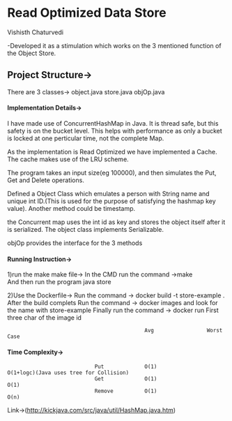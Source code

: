 # Read Optimized Data Store
Vishisth Chaturvedi

-Developed it as a stimulation which works on the 3 mentioned function of the Object Store. 

## Project Structure->
There are 3 classes->
object.java
store.java
objOp.java


#### Implementation Details->

I have made use of ConcurrentHashMap in Java. It is thread safe, but this safety is on the bucket level. This helps with performance as only a bucket is locked at one perticular time, not the complete Map.

As the implementation is Read Optimized we have implemented a Cache. The cache makes use of the LRU scheme.

The program takes an input size(eg 100000), and then simulates the Put, Get and Delete operations.

Defined a Object Class which emulates a person with String name and unique int ID.(This is used for the purpose of satisfying the hashmap key value). Another method could be timestamp.

the Concurrent map uses the int id as key and stores the object itself after it is serialized. The object class implements Serializable. 

objOp provides the interface for the 3 methods


#### Running Instruction->
1)run the make make file-> 
        In the CMD run the command ->make   
        And then run the program java store

2)Use the Dockerfile->
                                    Run the command -> docker build -t store-example .
                                    After the build complets
                                    Run the command -> docker images and look for the name with store-example
                                    Finally run the command -> docker run First three char of the image id        
                            


                                                Avg                 Worst Case
#### Time Complexity->  
                                Put             O(1)                   O(1+logc)(Java uses tree for Collision)
                                Get             O(1)                    O(1)
                                Remove          O(1)                    O(n)

Link->(http://kickjava.com/src/java/util/HashMap.java.htm)






